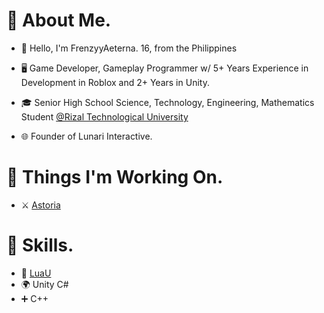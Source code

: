 # 📖 About Me.
* 👋 Hello, I'm FrenzyyAeterna. 16, from the Philippines
* 🖥 Game Developer, Gameplay Programmer w/ 5+ Years Experience in Development in Roblox and 2+ Years in Unity.
* 🎓 Senior High School Science, Technology, Engineering, Mathematics Student [@Rizal Technological University](https://en.wikipedia.org/wiki/Rizal_Technological_University)

* 🌐 Founder of Lunari Interactive.
# 🔨 Things I'm Working On.
* ⚔️ [Astoria](https://www.roblox.com/games/5943286646/Astoria-Alpha)

# 💪 Skills.
* 🌙 [LuaU](https://github.com/Roblox/luau)
* 🌍 Unity C# 
* ➕ C++ 
